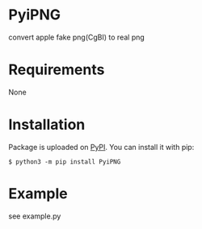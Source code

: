 # PyiPNG
convert apple fake png(CgBI) to real png

# Requirements
None
# Installation
Package is uploaded on [PyPI](https://pypi.org/project/pyipng).
You can install it with pip:
```
$ python3 -m pip install PyiPNG
```

# Example

see example.py